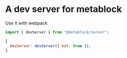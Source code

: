 # A dev server for metablock

Use it with webpack

```javascript
import { devServer } from "@metablock/server";

{
  devServer: devServer({ hot: true });
}
```
